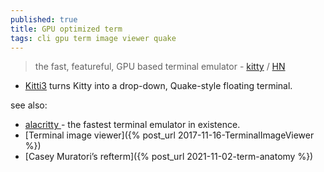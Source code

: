 ```yaml
---
published: true
title: GPU optimized term
tags: cli gpu term image viewer quake
---
```

> the fast, featureful, GPU based terminal emulator - [kitty](https://sw.kovidgoyal.net/kitty/#quickstart) / [HN](https://news.ycombinator.com/item?id=24643008)

- [Kitti3](https://github.com/LandingEllipse/kitti3) turns Kitty into a drop-down, Quake-style floating terminal.

see also:
- [alacritty ](https://github.com/alacritty/alacritty) - the fastest terminal emulator in existence.
- [Terminal image viewer]({% post_url 2017-11-16-TerminalImageViewer %})
- [Casey Muratori’s refterm]({% post_url 2021-11-02-term-anatomy %})
